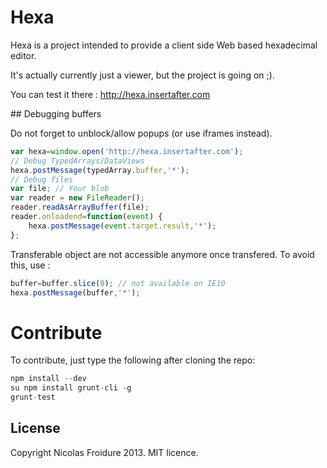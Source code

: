 # Hexa

Hexa is a project intended to provide a client side Web based hexadecimal editor.

It's actually currently just a viewer, but the project is going on ;).

You can test it there : http://hexa.insertafter.com

## Debugging buffers

Do not forget to unblock/allow popups (or use iframes instead).

```js
var hexa=window.open('http://hexa.insertafter.com');
// Debug TypedArrays/DataViews
hexa.postMessage(typedArray.buffer,'*');
// Debug files
var file; // Your blob
var reader = new FileReader();
reader.readAsArrayBuffer(file);
reader.onloadend=function(event) {
	hexa.postMessage(event.target.result,'*');
};
```

Transferable object are not accessible anymore once transfered. To avoid this,
 use :

```js
buffer=buffer.slice(0); // not available on IE10
hexa.postMessage(buffer,'*');
```

# Contribute

To contribute, just type the following after cloning the repo:
```js
npm install --dev
su npm install grunt-cli -g
grunt-test
```

License
-------
Copyright Nicolas Froidure 2013. MIT licence.
